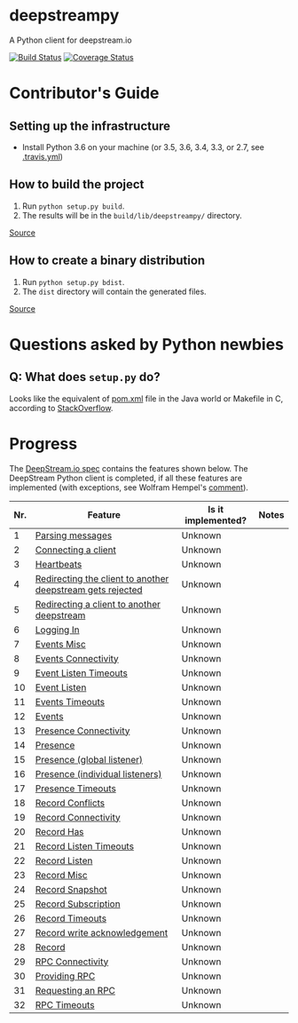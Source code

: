 # deepstreampy
A Python client for deepstream.io

[![Build Status](https://travis-ci.org/YavorPaunov/deepstreampy.svg)](https://travis-ci.org/YavorPaunov/deepstreampy)
[![Coverage Status](https://coveralls.io/repos/github/YavorPaunov/deepstreampy/badge.svg)](https://coveralls.io/github/YavorPaunov/deepstreampy)

# Contributor's Guide

## Setting up the infrastructure

* Install Python 3.6 on your machine (or 3.5, 3.6, 3.4, 3.3, or 2.7, see [.travis.yml](https://github.com/dpisarenko/deepstreampy/blob/dev/.travis.yml)) 

## How to build the project

1. Run `python setup.py build`.
2. The results will be in the `build/lib/deepstreampy/` directory.

[Source](https://pythonhosted.org/an_example_pypi_project/setuptools.html)

## How to create a binary distribution

1. Run `python setup.py bdist`.
2. The `dist` directory will contain the generated files. 

[Source](https://pythonhosted.org/an_example_pypi_project/setuptools.html)

# Questions asked by Python newbies

## Q: What does `setup.py` do?

Looks like the equivalent of [pom.xml](https://en.wikipedia.org/wiki/Apache_Maven#Project_Object_Model) file in the Java world or Makefile in C, according to [StackOverflow](https://stackoverflow.com/questions/1471994/what-is-setup-py). 

# Progress

The [DeepStream.io spec](https://github.com/deepstreamIO/deepstream.io-client-specs) contains the features shown below. The DeepStream Python client is completed, if all these features are implemented (with exceptions, see Wolfram Hempel's [comment](https://github.com/deepstreamIO/deepstream.io/issues/72)). 

| Nr. | Feature | Is it implemented? | Notes |
| --- | ------- | ------------------ | ----- |
|1|[Parsing messages](https://github.com/deepstreamIO/deepstream.io-client-specs/blob/master/message-parsing.feature)|Unknown||
|2|[Connecting a client](https://github.com/deepstreamIO/deepstream.io-client-specs/blob/master/connecting/connecting.feature)|Unknown||
|3|[Heartbeats](https://github.com/deepstreamIO/deepstream.io-client-specs/blob/master/connecting/connection-heartbeat.feature)|Unknown||
|4|[Redirecting the client to another deepstream gets rejected](https://github.com/deepstreamIO/deepstream.io-client-specs/blob/master/connecting/connection-invalid-redirect.feature)|Unknown||
|5|[Redirecting a client to another deepstream](https://github.com/deepstreamIO/deepstream.io-client-specs/blob/master/connecting/connection-redirect.feature)|Unknown||
|6|[Logging In](https://github.com/deepstreamIO/deepstream.io-client-specs/blob/master/connecting/logging-in.feature)|Unknown||
|7|[Events Misc](https://github.com/deepstreamIO/deepstream.io-client-specs/blob/master/events/event-misc.feature)|Unknown||
|8|[Events Connectivity](https://github.com/deepstreamIO/deepstream.io-client-specs/blob/master/events/events-connection.feature)|Unknown||
|9|[Event Listen Timeouts](https://github.com/deepstreamIO/deepstream.io-client-specs/blob/master/events/events-listen-timeouts.feature)|Unknown||
|10|[Event Listen](https://github.com/deepstreamIO/deepstream.io-client-specs/blob/master/events/events-listen.feature)|Unknown||
|11|[Events Timeouts](https://github.com/deepstreamIO/deepstream.io-client-specs/blob/master/events/events-timeouts.feature)|Unknown||
|12|[Events](https://github.com/deepstreamIO/deepstream.io-client-specs/blob/master/events/events.feature)|Unknown||
|13|[Presence Connectivity](https://github.com/deepstreamIO/deepstream.io-client-specs/blob/master/presence/presence-connection.feature)|Unknown||
|14|[Presence](https://github.com/deepstreamIO/deepstream.io-client-specs/blob/master/presence/presence-querying.feature)|Unknown||
|15|[Presence (global listener)](https://github.com/deepstreamIO/deepstream.io-client-specs/blob/master/presence/presence-subscriptions-all.feature)|Unknown||
|16|[Presence (individual listeners)](https://github.com/deepstreamIO/deepstream.io-client-specs/blob/master/presence/presence-subscriptions-individual.feature)|Unknown||
|17|[Presence Timeouts](https://github.com/deepstreamIO/deepstream.io-client-specs/blob/master/presence/presence-timeouts.feature)|Unknown||
|18|[Record Conflicts](https://github.com/deepstreamIO/deepstream.io-client-specs/blob/master/record/record-conflicts.feature)|Unknown||
|19|[Record Connectivity](https://github.com/deepstreamIO/deepstream.io-client-specs/blob/master/record/record-connection.feature)|Unknown||
|20|[Record Has](https://github.com/deepstreamIO/deepstream.io-client-specs/blob/master/record/record-has.feature)|Unknown||
|21|[Record Listen Timeouts](https://github.com/deepstreamIO/deepstream.io-client-specs/blob/master/record/record-listen-timeouts.feature)|Unknown||
|22|[Record Listen](https://github.com/deepstreamIO/deepstream.io-client-specs/blob/master/record/record-listen.feature)|Unknown||
|23|[Record Misc](https://github.com/deepstreamIO/deepstream.io-client-specs/blob/master/record/record-misc.feature)|Unknown||
|24|[Record Snapshot](https://github.com/deepstreamIO/deepstream.io-client-specs/blob/master/record/record-snapshot.feature)|Unknown||
|25|[Record Subscription](https://github.com/deepstreamIO/deepstream.io-client-specs/blob/master/record/record-subscription.feature)|Unknown||
|26|[Record Timeouts](https://github.com/deepstreamIO/deepstream.io-client-specs/blob/master/record/record-timeouts.feature)|Unknown||
|27|[Record write acknowledgement](https://github.com/deepstreamIO/deepstream.io-client-specs/blob/master/record/record-writeAcknowledgement.feature)|Unknown||
|28|[Record](https://github.com/deepstreamIO/deepstream.io-client-specs/blob/master/record/record.feature)|Unknown||
|29|[RPC Connectivity](https://github.com/deepstreamIO/deepstream.io-client-specs/blob/master/rpc/rpc-connection.feature)|Unknown||
|30|[Providing RPC](https://github.com/deepstreamIO/deepstream.io-client-specs/blob/master/rpc/rpc-provider.feature)|Unknown||
|31|[Requesting an RPC](https://github.com/deepstreamIO/deepstream.io-client-specs/blob/master/rpc/rpc-requestor.feature)|Unknown||
|32|[RPC Timeouts](https://github.com/deepstreamIO/deepstream.io-client-specs/blob/master/rpc/rpc-timeouts.feature)|Unknown||

